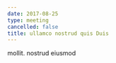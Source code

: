 ```yaml
---
date: 2017-08-25
type: meeting
cancelled: false
title: ullamco nostrud quis Duis
---
```

mollit. nostrud eiusmod